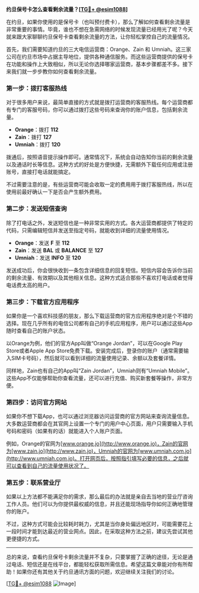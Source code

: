 **约旦保号卡怎么查看剩余流量？[[TG💪+ @esim1088](https://t.me/s/esim1088)]**

在约旦，如果你使用的是保号卡（也叫预付费卡），那么了解如何查看剩余流量是非常重要的事情。毕竟，谁也不想在急需网络的时候发现流量已经用光了呢？今天就来跟大家聊聊约旦保号卡查看剩余流量的方法，让你轻松掌控自己的流量情况。

首先，我们需要知道约旦的三大电信运营商：Orange、Zain 和 Umniah。这三家公司在约旦市场中占据主导地位，提供各种通信服务。而这些运营商提供的保号卡在功能和操作上大致相似，所以无论你选择哪家运营商，基本步骤都差不多。接下来我们就一步步教你如何查看剩余流量。

### **第一步：拨打客服热线**
对于很多用户来说，最简单直接的方式就是拨打运营商的客服热线。每个运营商都有专门的客服号码，你可以通过拨打这些号码来查询你的账户信息，包括剩余流量。

- **Orange**：拨打 **112**
- **Zain**：拨打 **127**
- **Umniah**：拨打 **120**

拨通后，按照语音提示操作即可。通常情况下，系统会自动告知你当前的剩余流量以及通话时长等信息。这种方式的好处是方便快捷，无需额外下载任何应用或注册账号，直接打电话就能搞定。

不过需要注意的是，有些运营商可能会收取一定的费用用于拨打客服热线，所以在使用前最好确认一下是否会产生额外费用。

### **第二步：发送短信查询**
除了打电话之外，发送短信也是一种非常实用的方式。各大运营商都提供了特定的代码，只需编辑短信并发送至指定号码，就能收到详细的流量使用情况。

- **Orange**：发送 **F** 至 **112**
- **Zain**：发送 **BAL** 或 **BALANCE** 至 **127**
- **Umniah**：发送 **INFO** 至 **120**

发送成功后，你会很快收到一条包含详细信息的回复短信。短信内容会告诉你当前的剩余流量、有效期以及其他相关信息。这种方式适合那些不喜欢打电话或者觉得电话费太高的用户。

### **第三步：下载官方应用程序**
如果你是一个喜欢科技感的朋友，那么下载运营商的官方应用程序绝对是个不错的选择。现在几乎所有的电信公司都有自己的手机应用程序，用户可以通过这些App随时查看自己的账户状态。

以Orange为例，他们的官方App叫做“Orange Jordan”，可以在Google Play Store或者Apple App Store免费下载。安装完成后，登录你的账户（通常需要输入SIM卡号码），然后就可以看到详细的流量使用记录、余额以及套餐详情。

同样地，Zain也有自己的App叫“Zain Jordan”，Umniah则有“Umniah Mobile”。这些App不仅能够帮助你查看流量，还可以进行充值、购买新套餐等操作，非常方便。

### **第四步：访问官方网站**
如果你不想下载App，也可以通过浏览器访问运营商的官方网站来查询流量信息。大多数运营商都会在其官网上设置一个专门的用户中心页面，用户只需要输入手机号码和密码（如果有的话）就能进入个人账户页面。

例如，Orange的官网为[www.orange.jo](http://www.orange.jo)，Zain的官网为[www.zain.jo](http://www.zain.jo)，Umniah的官网为[www.umniah.com.jo](http://www.umniah.com.jo)。打开网页后，按照指引填写必要的信息，之后就可以查看到自己的流量使用状况了。

### **第五步：联系营业厅**
如果以上方法都不能满足你的需求，那么最后的办法就是亲自去当地的营业厅咨询工作人员。他们可以为你提供最权威的信息，并且还能现场指导你如何正确地管理你的账户。

不过，这种方式可能会比较耗时耗力，尤其是当你身处偏远地区时，可能需要花上一段时间才能到达最近的营业网点。因此，在采取这种方法之前，建议先尝试其他更便捷的方式。

---

总的来说，查看约旦保号卡剩余流量并不复杂，只要掌握了正确的途径，无论是通过电话、短信还是在线平台，都能轻松获取所需信息。希望这篇文章能对你有所帮助！如果你还有其他关于约旦通讯方面的问题，欢迎继续关注我们的讨论。

[[TG💪+ @esim1088](https://t.me/s/esim1088) ![Image](https://i.postimg.cc/4NQfJmqS/Snipaste-2025-05-13-00-14-12.png)]